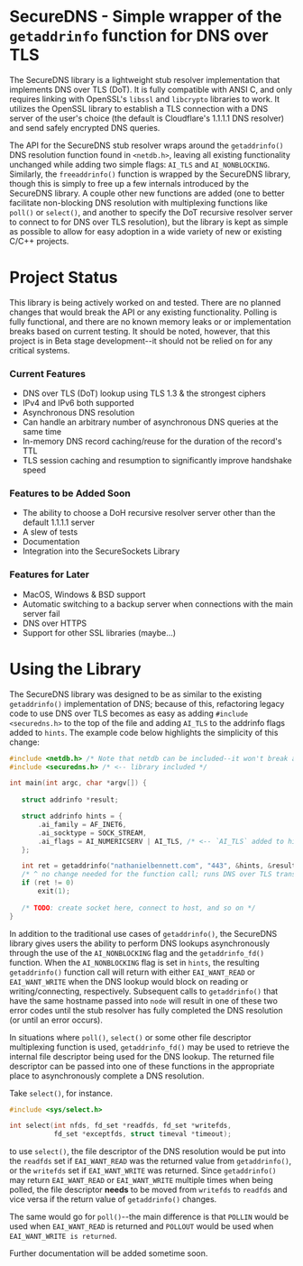 # SecureDNS - Simple wrapper of the `getaddrinfo` function for DNS over TLS

The SecureDNS library is a lightweight stub resolver implementation that 
implements DNS over TLS (DoT). It is fully compatible with ANSI C, and only 
requires linking with OpenSSL's `libssl` and `libcrypto` libraries to work. 
It utilizes the OpenSSL library to establish a TLS connection with a DNS 
server of the user's choice (the default is Cloudflare's 1.1.1.1 DNS resolver) 
and send safely encrypted DNS queries.

The API for the SecureDNS stub resolver wraps around the `getaddrinfo()` DNS 
resolution function found in `<netdb.h>`, leaving all existing functionality 
unchanged while adding two simple flags: `AI_TLS` and `AI_NONBLOCKING`. 
Similarly, the `freeaddrinfo()` function is wrapped by the SecureDNS library, 
though this is simply to free up a few internals introduced by the SecureDNS 
library. A couple other new functions are added (one to better facilitate 
non-blocking DNS resolution with multiplexing functions like `poll()` or 
`select()`, and another to specify the DoT recursive resolver server to 
connect to for DNS over TLS resolution), but the library is kept 
as simple as possible to allow for easy adoption in a wide variety of new 
or existing C/C++ projects.
 
 
# Project Status

This library is being actively worked on and tested. There are no planned 
changes that would break the API or any existing functionality. Polling 
is fully functional, and there are no known memory 
leaks or or implementation breaks based on current testing. It should be 
noted, however, that this project is in Beta stage development--it should not 
be relied on for any critical systems.

### Current Features
 - DNS over TLS (DoT) lookup using TLS 1.3 & the strongest ciphers
 - IPv4 and IPv6 both supported
 - Asynchronous DNS resolution
 - Can handle an arbitrary number of asynchronous DNS queries at the same time 
 - In-memory DNS record caching/reuse for the duration of the record's TTL
 - TLS session caching and resumption to significantly improve handshake speed 
 
### Features to be Added Soon
 - The ability to choose a DoH recursive resolver server other than the 
 default 1.1.1.1 server
 - A slew of tests
 - Documentation
 - Integration into the SecureSockets Library
 
### Features for Later
 - MacOS, Windows & BSD support
 - Automatic switching to a backup server when connections with the main 
 server fail 
 - DNS over HTTPS
 - Support for other SSL libraries (maybe...)
 
# Using the Library
 
The SecureDNS library was designed to be as similar to the existing 
`getaddrinfo()` implementation of DNS; because of this, refactoring legacy 
code to use DNS over TLS becomes as easy as adding `#include <securedns.h>` 
to the top of the file and adding `AI_TLS` to the addrinfo flags added to 
`hints`. The example code below highlights the simplicity of this change:
 
 ```c
#include <netdb.h> /* Note that netdb can be included--it won't break anything */
#include <securedns.h> /* <-- library included */

int main(int argc, char *argv[]) {
    
    struct addrinfo *result;

    struct addrinfo hints = {
        .ai_family = AF_INET6,
        .ai_socktype = SOCK_STREAM,
        .ai_flags = AI_NUMERICSERV | AI_TLS, /* <-- `AI_TLS` added to hints */
    };

    int ret = getaddrinfo("nathanielbennett.com", "443", &hints, &result); 
    /* ^ no change needed for the function call; runs DNS over TLS transparently */
    if (ret != 0)
        exit(1);
    
    /* TODO: create socket here, connect to host, and so on */
}
```
 
In addition to the traditional use cases of `getaddrinfo()`, the SecureDNS 
library gives users the ability to perform DNS lookups asynchronously through 
the use of the `AI_NONBLOCKING` flag and the `getaddrinfo_fd()` function. When 
the `AI_NONBLOCKING` flag is set in `hints`,  the resulting `getaddrinfo()` 
function call will return with either `EAI_WANT_READ` or `EAI_WANT_WRITE` when 
the DNS lookup would block on reading or writing/connecting, respectively. 
Subsequent calls to `getaddrinfo()` that have the same hostname passed into 
`node` will result in one of these two error codes until the stub resolver has 
fully completed the DNS resolution (or until an error occurs).

In situations where `poll()`, `select()` or some other file descriptor 
multiplexing function is used, `getaddrinfo_fd()` may be used to retrieve the 
internal file descriptor being used for the DNS lookup. The returned file 
descriptor can be passed into one of these functions in the appropriate 
place to asynchronously complete a DNS resolution. 

Take `select()`, for instance. 

```c
#include <sys/select.h>

int select(int nfds, fd_set *readfds, fd_set *writefds,
           fd_set *exceptfds, struct timeval *timeout);
```
to use `select()`, the file descriptor of the DNS resolution would be put 
into the `readfds` set if `EAI_WANT_READ` was the returned value from 
`getaddrinfo()`, or the `writefds` set if `EAI_WANT_WRITE` was returned.
Since `getaddrinfo()` may return `EAI_WANT_READ` or `EAI_WANT_WRITE` 
multiple times when being polled, the file descriptor **needs** to be 
moved from `writefds` to `readfds` and vice versa if the return value 
of `getaddrinfo()` changes.

The same would go for `poll()`--the main difference is that `POLLIN` 
would be used when `EAI_WANT_READ` is returned and `POLLOUT` would be 
used when `EAI_WANT_WRITE is returned`.

Further documentation will be added sometime soon.
 
 
 
 
 
 
 
 
 
